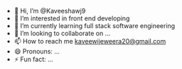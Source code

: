 - 👋 Hi, I’m @Kaveeshawj9
- 👀 I’m interested in front end developing
- 🌱 I’m currently learning full stack software engineering
- 💞️ I’m looking to collaborate on ...
- 📫 How to reach me kaveewijeweera20@gmail.com
- 😄 Pronouns: ...
- ⚡ Fun fact: ...

<!---
Kaveeshawj9/Kaveeshawj9 is a ✨ special ✨ repository because its `README.md` (this file) appears on your GitHub profile.
You can click the Preview link to take a look at your changes.
--->
